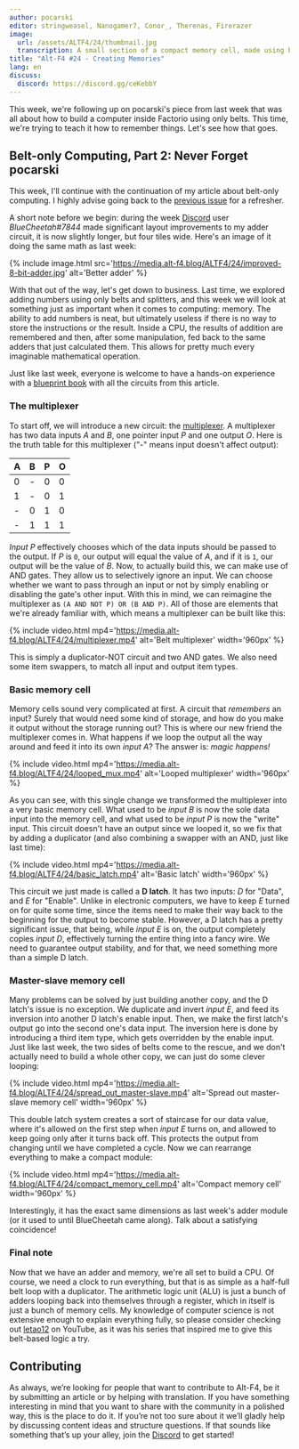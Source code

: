 ```yaml
---
author: pocarski
editor: stringweasel, Nanogamer7, Conor_, Therenas, Firerazer
image: 
  url: /assets/ALTF4/24/thumbnail.jpg
  transcription: A small section of a compact memory cell, made using belts
title: "Alt-F4 #24 - Creating Memories"
lang: en
discuss:
  discord: https://discord.gg/ceKebbY
---
```


This week, we're following up on pocarski's piece from last week that was all about how to build a computer inside Factorio using only belts. This time, we're trying to teach it how to remember things. Let's see how that goes.

## Belt-only Computing, Part 2: Never Forget <author>pocarski</author>

This week, I'll continue with the continuation of my article about belt-only computing. I highly advise going back to the [previous issue](https://alt-f4.blog/ALTF4-23/#belt-only-computing-part-1-not-so-quick-maths-pocarski) for a refresher.

A short note before we begin: during the week [Discord](https://discord.gg/AsXAwyV) user *BlueCheetah#7844* made significant layout improvements to my adder circuit, it is now slightly longer, but four tiles wide. Here's an image of it doing the same math as last week:

{% include image.html src='https://media.alt-f4.blog/ALTF4/24/improved-8-bit-adder.jpg' alt='Better adder' %}

With that out of the way, let's get down to business. Last time, we explored adding numbers using only belts and splitters, and this week we will look at something just as important when it comes to computing: memory. The ability to add numbers is neat, but ultimately useless if there is no way to store the instructions or the result. Inside a CPU, the results of addition are remembered and then, after some manipulation, fed back to the same adders that just calculated them. This allows for pretty much every imaginable mathematical operation.

Just like last week, everyone is welcome to have a hands-on experience with a [blueprint book](https://media.alt-f4.blog/ALTF4/24/belt-computer-blueprint-book-2.txt) with all the circuits from this article.

### The multiplexer

To start off, we will introduce a new circuit: the [multiplexer](https://en.wikipedia.org/wiki/Multiplexer). A multiplexer has two data inputs *A* and *B*, one pointer input *P* and one output *O*. Here is the truth table for this multiplexer ("-" means input doesn't affect output):

| A    | B    | P    | O    |
| ---- | ---- | ---- | ---- |
| 0    | -    | 0    | 0    |
| 1    | -    | 0    | 1    |
| -    | 0    | 1    | 0    |
| -    | 1    | 1    | 1    |

*Input P* effectively chooses which of the data inputs should be passed to the output. If *P* is `0`, our output will equal the value of *A*, and if it is `1`, our output will be the value of *B*. Now, to actually build this, we can make use of AND gates. They allow us to selectively ignore an input. We can choose whether we want to pass through an input or not by simply enabling or disabling the gate's other input. With this in mind, we can reimagine the multiplexer as `(A AND NOT P) OR (B AND P)`. All of those are elements that we're already familiar with, which means a multiplexer can be built like this:

{% include video.html mp4='https://media.alt-f4.blog/ALTF4/24/multiplexer.mp4' alt='Belt multiplexer' width='960px' %}

This is simply a duplicator-NOT circuit and two AND gates. We also need some item swappers, to match all input and output item types.

### Basic memory cell

Memory cells sound very complicated at first. A circuit that *remembers* an input? Surely that would need some kind of storage, and how do you make it output without the storage running out? This is where our new friend the multiplexer comes in. What happens if we loop the output all the way around and feed it into its own *input A*? The answer is: *magic happens!*

{% include video.html mp4='https://media.alt-f4.blog/ALTF4/24/looped_mux.mp4' alt='Looped multiplexer' width='960px' %}

As you can see, with this single change we transformed the multiplexer into a very basic memory cell. What used to be *input B* is now the sole data input into the memory cell, and what used to be *input P* is now the "write" input. This circuit doesn't have an output since we looped it, so we fix that by adding a duplicator (and also combining a swapper with an AND, just like last time):

{% include video.html mp4='https://media.alt-f4.blog/ALTF4/24/basic_latch.mp4' alt='Basic latch' width='960px' %}

This circuit we just made is called a **D latch**. It has two inputs: *D* for "Data", and *E* for "Enable". Unlike in electronic computers, we have to keep *E* turned on for quite some time, since the items need to make their way back to the beginning for the output to become stable. However, a D latch has a pretty significant issue, that being, while *input E* is on, the output completely copies *input D*, effectively turning the entire thing into a fancy wire. We need to guarantee output stability, and for that, we need something more than a simple D latch.

### Master-slave memory cell

Many problems can be solved by just building another copy, and the D latch's issue is no exception. We duplicate and invert *input E*, and feed its inversion into another D latch's enable input. Then, we make the first latch's output go into the second one's data input. The inversion here is done by introducing a third item type, which gets overridden by the enable input. Just like last week, the two sides of belts come to the rescue, and we don't actually need to build a whole other copy, we can just do some clever looping:

{% include video.html mp4='https://media.alt-f4.blog/ALTF4/24/spread_out_master-slave.mp4' alt='Spread out master-slave memory cell' width='960px' %}

This double latch system creates a sort of staircase for our data value, where it's allowed on the first step when *input E* turns on, and allowed to keep going only after it turns back off. This protects the output from changing until we have completed a cycle. Now we can rearrange everything to make a compact module:

{% include video.html mp4='https://media.alt-f4.blog/ALTF4/24/compact_memory_cell.mp4' alt='Compact memory cell' width='960px' %}

Interestingly, it has the exact same dimensions as last week's adder module (or it used to until BlueCheetah came along). Talk about a satisfying coincidence!

### Final note

Now that we have an adder and memory, we're all set to build a CPU. Of course, we need a clock to run everything, but that is as simple as a half-full belt loop with a duplicator. The arithmetic logic unit (ALU) is just a bunch of adders looping back into themselves through a register, which in itself is just a bunch of memory cells. My knowledge of computer science is not extensive enough to explain everything fully, so please consider checking out [letao12](https://www.youtube.com/channel/UC6BeS4toXnPJe-Kds9E_FEQ) on YouTube, as it was his series that inspired me to give this belt-based logic a try.

## Contributing

As always, we’re looking for people that want to contribute to Alt-F4, be it by submitting an article or by helping with translation. If you have something interesting in mind that you want to share with the community in a polished way, this is the place to do it. If you’re not too sure about it we’ll gladly help by discussing content ideas and structure questions. If that sounds like something that’s up your alley, join the [Discord](https://discord.gg/nxnCFkb) to get started!
